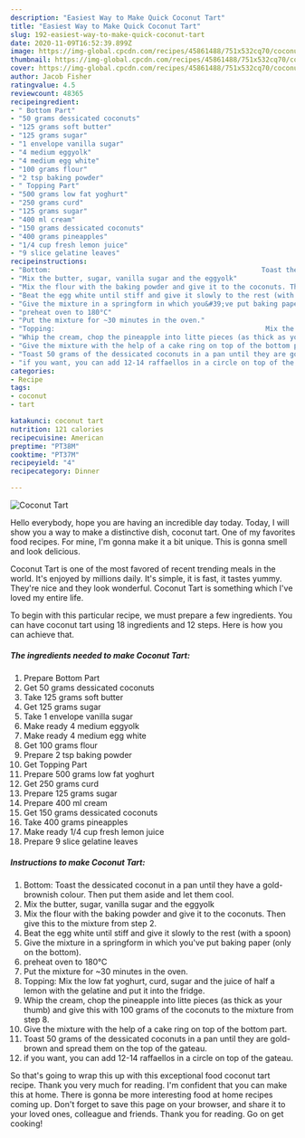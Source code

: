 ```yaml
---
description: "Easiest Way to Make Quick Coconut Tart"
title: "Easiest Way to Make Quick Coconut Tart"
slug: 192-easiest-way-to-make-quick-coconut-tart
date: 2020-11-09T16:52:39.899Z
image: https://img-global.cpcdn.com/recipes/45861488/751x532cq70/coconut-tart-recipe-main-photo.jpg
thumbnail: https://img-global.cpcdn.com/recipes/45861488/751x532cq70/coconut-tart-recipe-main-photo.jpg
cover: https://img-global.cpcdn.com/recipes/45861488/751x532cq70/coconut-tart-recipe-main-photo.jpg
author: Jacob Fisher
ratingvalue: 4.5
reviewcount: 48365
recipeingredient:
- " Bottom Part"
- "50 grams dessicated coconuts"
- "125 grams soft butter"
- "125 grams sugar"
- "1 envelope vanilla sugar"
- "4 medium eggyolk"
- "4 medium egg white"
- "100 grams flour"
- "2 tsp baking powder"
- " Topping Part"
- "500 grams low fat yoghurt"
- "250 grams curd"
- "125 grams sugar"
- "400 ml cream"
- "150 grams dessicated coconuts"
- "400 grams pineapples"
- "1/4 cup fresh lemon juice"
- "9 slice gelatine leaves"
recipeinstructions:
- "Bottom:                                                    Toast the dessicated coconut in a pan until they have a gold-brownish colour. Then put them aside and let them cool."
- "Mix the butter, sugar, vanilla sugar and the eggyolk"
- "Mix the flour with the baking powder and give it to the coconuts. Then give this to the mixture from step 2."
- "Beat the egg white until stiff and give it slowly to the rest (with a spoon)"
- "Give the mixture in a springform in which you&#39;ve put baking paper (only on the bottom)."
- "preheat oven to 180°C"
- "Put the mixture for ~30 minutes in the oven."
- "Topping:                                                    Mix the low fat yoghurt, curd, sugar and the juice of half a lemon with the gelatine and put it into the fridge."
- "Whip the cream, chop the pineapple into litte pieces (as thick as your thumb) and give this with 100 grams of the coconuts to the mixture from step 8."
- "Give the mixture with the help of a cake ring on top of the bottom part."
- "Toast 50 grams of the dessicated coconuts in a pan until they are gold-brown and spread them on the top of the gateau."
- "if you want, you can add 12-14 raffaellos in a circle on top of the gateau."
categories:
- Recipe
tags:
- coconut
- tart

katakunci: coconut tart 
nutrition: 121 calories
recipecuisine: American
preptime: "PT38M"
cooktime: "PT37M"
recipeyield: "4"
recipecategory: Dinner

---
```



![Coconut Tart](https://img-global.cpcdn.com/recipes/45861488/751x532cq70/coconut-tart-recipe-main-photo.jpg)

Hello everybody, hope you are having an incredible day today. Today, I will show you a way to make a distinctive dish, coconut tart. One of my favorites food recipes. For mine, I'm gonna make it a bit unique. This is gonna smell and look delicious.

Coconut Tart is one of the most favored of recent trending meals in the world. It's enjoyed by millions daily. It's simple, it is fast, it tastes yummy. They're nice and they look wonderful. Coconut Tart is something which I've loved my entire life.




To begin with this particular recipe, we must prepare a few ingredients. You can have coconut tart using 18 ingredients and 12 steps. Here is how you can achieve that.

<!--inarticleads1-->

##### The ingredients needed to make Coconut Tart:

1. Prepare  Bottom Part
1. Get 50 grams dessicated coconuts
1. Take 125 grams soft butter
1. Get 125 grams sugar
1. Take 1 envelope vanilla sugar
1. Make ready 4 medium eggyolk
1. Make ready 4 medium egg white
1. Get 100 grams flour
1. Prepare 2 tsp baking powder
1. Get  Topping Part
1. Prepare 500 grams low fat yoghurt
1. Get 250 grams curd
1. Prepare 125 grams sugar
1. Prepare 400 ml cream
1. Get 150 grams dessicated coconuts
1. Take 400 grams pineapples
1. Make ready 1/4 cup fresh lemon juice
1. Prepare 9 slice gelatine leaves




<!--inarticleads2-->

##### Instructions to make Coconut Tart:

1. Bottom:                                                    Toast the dessicated coconut in a pan until they have a gold-brownish colour. Then put them aside and let them cool.
1. Mix the butter, sugar, vanilla sugar and the eggyolk
1. Mix the flour with the baking powder and give it to the coconuts. Then give this to the mixture from step 2.
1. Beat the egg white until stiff and give it slowly to the rest (with a spoon)
1. Give the mixture in a springform in which you&#39;ve put baking paper (only on the bottom).
1. preheat oven to 180°C
1. Put the mixture for ~30 minutes in the oven.
1. Topping:                                                    Mix the low fat yoghurt, curd, sugar and the juice of half a lemon with the gelatine and put it into the fridge.
1. Whip the cream, chop the pineapple into litte pieces (as thick as your thumb) and give this with 100 grams of the coconuts to the mixture from step 8.
1. Give the mixture with the help of a cake ring on top of the bottom part.
1. Toast 50 grams of the dessicated coconuts in a pan until they are gold-brown and spread them on the top of the gateau.
1. if you want, you can add 12-14 raffaellos in a circle on top of the gateau.




So that's going to wrap this up with this exceptional food coconut tart recipe. Thank you very much for reading. I'm confident that you can make this at home. There is gonna be more interesting food at home recipes coming up. Don't forget to save this page on your browser, and share it to your loved ones, colleague and friends. Thank you for reading. Go on get cooking!
